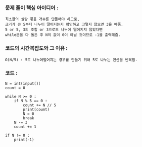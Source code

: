 ### 문제 풀이 핵심 아이디어 :
    최소한의 설탕 묶음 개수를 만들어야 하므로,
    크기가 큰 5부터 나누어 떨어지는지 확인하고 그렇지 않으면 3을 빼줌.
    5 or 5, 3의 조합 or 3으로도 나누어 떨어지지 않았다면
    while문을 다 돌은 후 N의 값이 0이 아닐 것이므로 -1을 출력해줌.

### 코드의 시간복잡도와 그 이유 :
    O(N/5) : 5로 나누어떨어지는 경우를 만들기 위해 5로 나누는 연산을 반복함.

### 코드 :
```
N = int(input())
count = 0

while N >= 0 :
    if N % 5 == 0 :
        count += N // 5
        print(count)
        N = 0
        break
    N -= 3
    count += 1

if N != 0 :
    print(-1)
```
